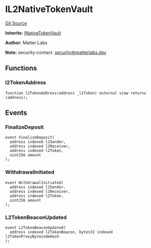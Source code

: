 # IL2NativeTokenVault
[Git Source](https://github.com/matter-labs/zksync-contracts/blob/a1506a91fd7e3b73aa6fe10caf12e32f39e26211/contracts/l1-contracts/bridge/ntv/IL2NativeTokenVault.sol)

**Inherits:**
[INativeTokenVault](/contracts/l1-contracts/bridge/ntv/INativeTokenVault.sol/interface.INativeTokenVault.md)

**Author:**
Matter Labs

**Note:**
security-contact: security@matterlabs.dev


## Functions
### l2TokenAddress


```solidity
function l2TokenAddress(address _l1Token) external view returns (address);
```

## Events
### FinalizeDeposit

```solidity
event FinalizeDeposit(
  address indexed l1Sender,
  address indexed l2Receiver,
  address indexed l2Token,
  uint256 amount
);
```

### WithdrawalInitiated

```solidity
event WithdrawalInitiated(
  address indexed l2Sender,
  address indexed l1Receiver,
  address indexed l2Token,
  uint256 amount
);
```

### L2TokenBeaconUpdated

```solidity
event L2TokenBeaconUpdated(
  address indexed l2TokenBeacon, bytes32 indexed l2TokenProxyBytecodeHash
);
```

